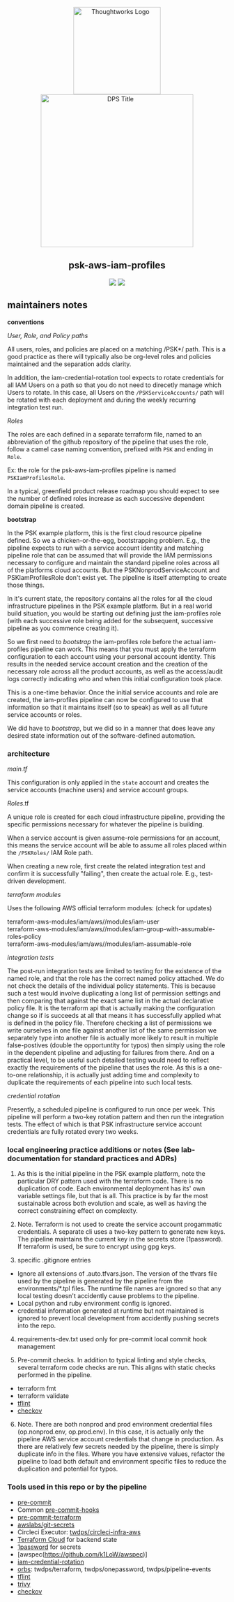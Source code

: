 <div align="center">
	<p>
	<img alt="Thoughtworks Logo" src="https://raw.githubusercontent.com/twplatformlabs/static/master/thoughtworks_flamingo_wave.png?sanitize=true" width=200 /><br />
	<img alt="DPS Title" src="https://raw.githubusercontent.com/twplatformlabs/static/master/EMPCPlatformStarterKitsImage.png?sanitize=true" width=350/><br />
	<h2>psk-aws-iam-profiles</h2>
	<a href="https://opensource.org/licenses/MIT"><img src="https://img.shields.io/github/license/twplatformlabs/lab-iam-profiles"></a> <a href="https://aws.amazon.com"><img src="https://img.shields.io/badge/-deployed-blank.svg?style=social&logo=amazon"></a>
	</p>
</div>

## maintainers notes

**conventions**  

_User, Role, and Policy paths_  

All users, roles, and policies are placed on a matching /PSK*/ path. This is a good practice as there will typically also be org-level roles and policies maintained and the separation adds clarity.  

In addition, the iam-credential-rotation tool expects to rotate credentials for all IAM Users on a path so that you do not need to direcetly manage which Users to rotate. In this case, all Users on the `/PSKServiceAccounts/`  path will be rotated with each deployment and during the weekly recurring integration test run.  

_Roles_  

The roles are each defined in a separate terraform file, named to an abbreviation of the github repository of the pipeline that uses the role, follow a camel case naming convention, prefixed with `PSK` and ending in `Role`.  

Ex: the role for the psk-aws-iam-profiles pipeline is named `PSKIamProfilesRole`.

In a typical, greenfield product release roadmap you should expect to see the number of defined roles increase as each successive dependent domain pipeline is created.  

**bootstrap**  

In the PSK example platform, this is the first cloud resource pipeline defined. So we a chicken-or-the-egg, bootstrapping problem. E.g., the pipeline expects to run with a service account identity and matching pipeline role that can be assumed that will provide the IAM permissions necessary to configure and maintain the standard pipeline roles across all of the platforms cloud accounts. But the PSKNonprodServiceAccount and PSKIamProfilesRole don't exist yet. The pipeline is itself attempting to create those things.  

In it's current state, the repository contains all the roles for all the cloud infrastructure pipelines in the PSK example platform. But in a real world build situation, you would be starting out defining just the iam-profiles role (with each successive role being added for the subsequent, successive pipeline as you commence creating it).  

So we first need to _bootstrap_ the iam-profiles role before the actual iam-profiles pipeline can work. This means that you must apply the terraform configuration to each account using your personal account identity. This results in the needed service account creation and the creation of the necessary role across all the product accounts, as well as the access/audit logs correctly indicating who and when this initial configuration took place.  

This is a one-time behavior. Once the initial service accounts and role are created, the iam-profiles pipeline can now be configured to use that information so that it maintains itself (so to speak) as well as all future service accounts or roles.  

We did have to _bootstrap_, but we did so in a manner that does leave any desired state information out of the software-defined automation.  

### architecture  

_main.tf_  

This configuration is only applied in the `state` account and creates the service accounts (machine users) and service account groups.  

_Roles_.tf  

A unique role is created for each cloud infrastructure pipeline, providing the specific permissions necessary for whatever the pipeline is building.  

When a service account is given assume-role permissions for an account, this means the service account will be able to assume all roles placed within the `/PSKRoles/` IAM Role path.  

When creating a new role, first create the related integration test and confirm it is successfully "failing", then create the actual role. E.g., test-driven development.

_terraform modules_  

Uses the following AWS official terraform modules: (check for updates)  

terraform-aws-modules/iam/aws//modules/iam-user  
terraform-aws-modules/iam/aws//modules/iam-group-with-assumable-roles-policy  
terraform-aws-modules/iam/aws//modules/iam-assumable-role  

_integration tests_  

The post-run integration tests are limited to testing for the existence of the named role, and that the role has the correct named policy attached. We do not check the details of the individual policy statements. This is because such a test would involve duplicating a long list of permission settings and then comparing that against the exact same list in the actual declarative policy file. It is the terraform api that is actually making the configuration change so if is succeeds at all that means it has successfully applied what is defined in the policy file. Therefore checking a list of permissions we write ourselves in one file against another list of the same permission we separately type into another file is actually more likely to result in multiple false-postives (double the opportuntity for typos) then simply using the role in the dependent pipeline and adjusting for failures from there. And on a practical level, to be useful such detailed testing would need to reflect exactly the requirements of the pipeline that uses the role. As this is a one-to-one relationship, it is actually just adding time and complexity to duplicate the requirements of each pipeline into such local tests.  

_credential rotation_  

Presently, a scheduled pipeline is configured to run once per week. This pipeline will perform a two-key rotation pattern and then run the integration tests. The effect of which is that PSK infrastructure service account credentials are fully rotated every two weeks.  

### local engineering practice additions or notes (See lab-documentation for standard practices and ADRs)  

1. As this is the initial pipeline in the PSK example platform, note the particular DRY pattern used with the terraform code. There is no duplication of code. Each environmental deployment has its' own variable settings file, but that is all. This practice is by far the most sustainable across both evolution and scale, as well as having the correct constraining effect on complexity.

2. Note. Terraform is not used to create the service account progammatic credentials. A separate cli uses a two-key pattern to generate new keys. The pipeline maintains the current key in the secrets store (1password). If terraform is used, be sure to encrypt using gpg keys.

3. specific .gitignore entries

* Ignore all extensions of .auto.tfvars.json. The version of the tfvars file used by the pipeline is generated by the pipeline from the environments/*.tpl files. The runtime file names are ignored so that any local testing doesn't accidently cause problems to the pipeline.  
* Local python and ruby environment config is ignored.
* credential information generated at runtime but not maintained is ignored to prevent local development from accidently pushing secrets into the repo.

4. requirements-dev.txt used only for pre-commit local commit hook management

5. Pre-commit checks. In addition to typical linting and style checks, several terraform code checks are run. This aligns with static checks performed in the pipeline.

* terraform fmt
* terraform validate
* [tflint](https://github.com/terraform-linters/tflint)
* [checkov](https://github.com/bridgecrewio/checkov)

6. Note. There are both nonprod and prod environment credential files (op.nonprod.env, op.prod.env). In this case, it is actually only the pipeline AWS service account credentials that change in production. As there are relatively few secrets needed by the pipeline, there is simply duplicate info in the files. Where you have extensive values, refactor the pipeline to load both default and environment specific files to reduce the duplication and potential for typos.

### Tools used in this repo or by the pipeline

* [pre-commit](https://pre-commit.com)
* Common [pre-commit-hooks](https://github.com/pre-commit/pre-commit-hooks)
* [pre-commit-terraform](https://github.com/antonbabenko/pre-commit-terraform)
* [awslabs/git-secrets](https://github.com/awslabs/git-secrets)
* Circleci Executor: [twdps/circleci-infra-aws](https://github.com/twplatformlabs/circleci-infra-aws)
* [Terraform Cloud](https://app.terraform.io/) for backend state
* [1password](https://1password.com) for secrets
* [awspec(https://github.com/k1LoW/awspec)]
* [iam-credential-rotation](https://github.com/twplatformlabs/iam-credential-rotation)
* [orbs](https://circleci.com/developer/orbs): twdps/terraform, twdps/onepassword, twdps/pipeline-events
* [tflint](https://github.com/terraform-linters/tflint)
* [trivy](https://github.com/aquasecurity/trivy)
* [checkov](https://github.com/bridgecrewio/checkov)
